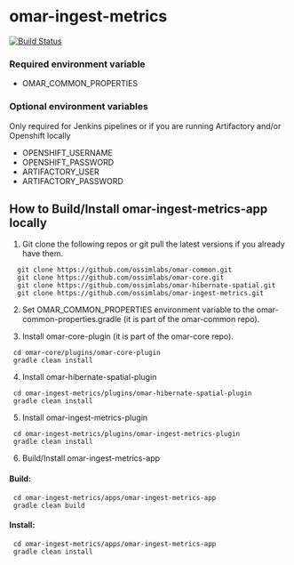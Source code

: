 # omar-ingest-metrics

[![Build Status](https://jenkins.radiantbluecloud.com/buildStatus/icon?job=omar-ingest-metrics-dev)]("#")

### Required environment variable
- OMAR_COMMON_PROPERTIES

### Optional environment variables
Only required for Jenkins pipelines or if you are running Artifactory and/or Openshift locally

- OPENSHIFT_USERNAME
- OPENSHIFT_PASSWORD
- ARTIFACTORY_USER
- ARTIFACTORY_PASSWORD

## How to Build/Install omar-ingest-metrics-app locally

1. Git clone the following repos or git pull the latest versions if you already have them.
```
  git clone https://github.com/ossimlabs/omar-common.git
  git clone https://github.com/ossimlabs/omar-core.git
  git clone https://github.com/ossimlabs/omar-hibernate-spatial.git
  git clone https://github.com/ossimlabs/omar-ingest-metrics.git
```

2. Set OMAR_COMMON_PROPERTIES environment variable to the omar-common-properties.gradle (it is part of the omar-common repo).

3. Install omar-core-plugin (it is part of the omar-core repo).
```
 cd omar-core/plugins/omar-core-plugin
 gradle clean install
```

4. Install omar-hibernate-spatial-plugin
```
 cd omar-ingest-metrics/plugins/omar-hibernate-spatial-plugin
 gradle clean install
```

5. Install omar-ingest-metrics-plugin
```
 cd omar-ingest-metrics/plugins/omar-ingest-metrics-plugin
 gradle clean install
```

6. Build/Install omar-ingest-metrics-app
#### Build:
```
 cd omar-ingest-metrics/apps/omar-ingest-metrics-app
 gradle clean build
 ```
#### Install:
```
 cd omar-ingest-metrics/apps/omar-ingest-metrics-app
 gradle clean install
```
